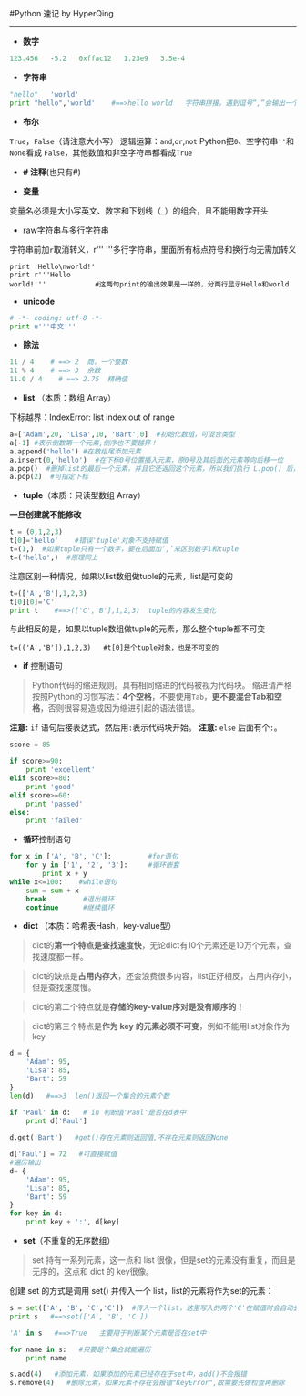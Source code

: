 #Python 速记
by HyperQing

----

- **数字**

```python
123.456   -5.2   0xffac12   1.23e9   3.5e-4
```

- **字符串**

```python
"hello"   'world'
print "hello",'world'    #==>hello world   字符串拼接，遇到逗号“,”会输出一个空格
```

- **布尔**

`True`，`False`（请注意大小写）
逻辑运算：`and`,`or`,`not`
Python把`0`、空字符串`''`和`None`看成 `False`，其他数值和非空字符串都看成`True`

-  **\# 注释**(也只有#)

- **变量**

变量名必须是大小写英文、数字和下划线（_）的组合，且不能用数字开头

- raw字符串与多行字符串

字符串前加`r`取消转义，r''' '''多行字符串，里面所有标点符号和换行均无需加转义
```
print 'Hello\nworld!'
print r'''Hello
world!'''            #这两句print的输出效果是一样的，分两行显示Hello和world
```

- **unicode**

```python
# -*- coding: utf-8 -*-
print u'''中文'''
```

- **除法**

```python
11 / 4    # ==> 2  商，一个整数
11 % 4    # ==> 3  余数
11.0 / 4    # ==> 2.75  精确值
```

- **list** （本质：数组 Array）

下标越界：IndexError: list index out of range
```python
a=['Adam',20, 'Lisa',10, 'Bart',0]  #初始化数组，可混合类型
a[-1] #表示倒数第一个元素,倒序也不要越界！
a.append('hello') #在数组尾添加元素
a.insert(0,'hello')  #在下标0号位置插入元素，原0号及其后面的元素等向后移一位
a.pop()  #删掉list的最后一个元素，并且它还返回这个元素，所以我们执行 L.pop() 后，会打印出 'Paul'
a.pop(2)  #可指定下标
```

- **tuple**（本质：只读型数组 Array）

**一旦创建就不能修改**
```python
t = (0,1,2,3)
t[0]='hello'    #错误'tuple'对象不支持赋值
t=(1,)  #如果tuple只有一个数字，要在后面加‘,’来区别数字1和tuple
t=('hello',)  #原理同上
```
注意区别一种情况，如果以list数组做tuple的元素，list是可变的
```python
t=(['A','B'],1,2,3)
t[0][0]='C'
print t    #==>(['C','B'],1,2,3)  tuple的内容发生变化
```
与此相反的是，如果以tuple数组做tuple的元素，那么整个tuple都不可变
```pyhton
t=(('A','B']),1,2,3)   #t[0]是个tuple对象，也是不可变的
```

- **if** 控制语句

>Python代码的缩进规则。具有相同缩进的代码被视为代码块。
缩进请严格按照Python的习惯写法：**4个空格**，不要使用`Tab`，**更不要混合Tab和空格**，否则很容易造成因为缩进引起的语法错误。

**注意:** `if` 语句后接表达式，然后用`:`表示代码块开始。
**注意:** `else` 后面有个`:`。
```python
score = 85

if score>=90:
    print 'excellent'
elif score>=80:
    print 'good'
elif score>=60:
    print 'passed'
else:
    print 'failed'

```

- **循环**控制语句

```python
for x in ['A', 'B', 'C']:         #for语句
    for y in ['1', '2', '3']:     #循环嵌套
        print x + y
while x<=100:    #while语句
    sum = sum + x
    break         #退出循环
    continue      #继续循环
```

- **dict** （本质：哈希表Hash，key-value型）

> dict的**第一个特点是查找速度快**，无论dict有10个元素还是10万个元素，查找速度都一样。

> dict的缺点是**占用内存大**，还会浪费很多内容，list正好相反，占用内存小，但是查找速度慢。

> dict的第二个特点就是**存储的key-value序对是没有顺序的！**

> dict的第三个特点是**作为 key 的元素必须不可变**，例如不能用list对象作为key

```python
d = {
    'Adam': 95,
    'Lisa': 85,
    'Bart': 59
}
len(d)   #==>3  len()返回一个集合的元素个数

if 'Paul' in d:   # in 判断值'Paul'是否在d表中
    print d['Paul']
    
d.get('Bart')   #get()存在元素则返回值,不存在元素则返回None

d['Paul'] = 72   #可直接赋值
#遍历输出
d= {
    'Adam': 95,
    'Lisa': 85,
    'Bart': 59
}
for key in d:
    print key + ':', d[key]
```

- **set**（不重复的无序数组）

>set 持有一系列元素，这一点和 list 很像，但是set的元素没有重复，而且是无序的，这点和 dict 的 key很像。

创建 set 的方式是调用 set() 并传入一个 list，list的元素将作为set的元素：

```python
s = set(['A', 'B', 'C','C'])  #传入一个list，这里写入的两个'C'在赋值时会自动去重
print s   #==>set(['A', 'B', 'C'])

'A' in s   #==>True   主要用于判断某个元素是否在set中

for name in s:   #只要是个集合就能遍历
    print name

s.add(4)   #添加元素，如果添加的元素已经存在于set中，add()不会报错
s.remove(4)   #删除元素，如果元素不存在会报错"KeyError",故需要先做检查再删除
```



